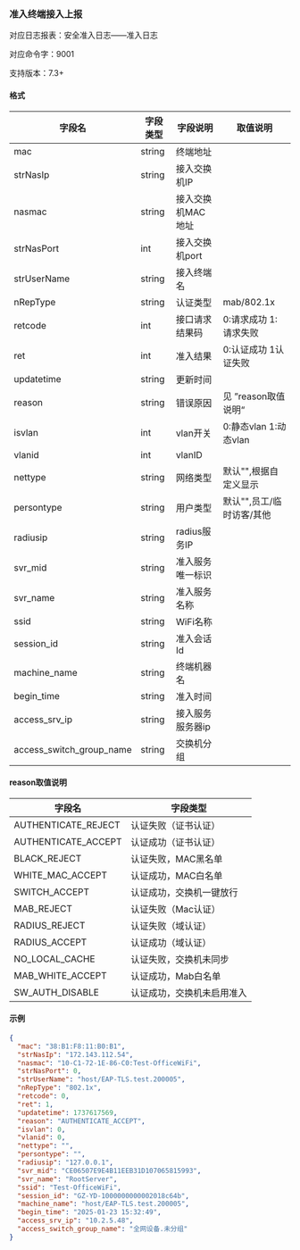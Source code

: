 ### 准入终端接入上报

对应日志报表：安全准入日志——准入日志

对应命令字：9001

支持版本：7.3+

#### 格式

| 字段名 | 字段类型   | 字段说明       | 取值说明            |
| --- |--------|------------|-----------------|
| mac | string | 终端地址       |                 |
| strNasIp | string | 接入交换机IP    |                 |
| nasmac | string | 接入交换机MAC地址 |                 |
| strNasPort | int    | 接入交换机port  |                 |
| strUserName | string | 接入终端名      |                 |
| nRepType | string | 认证类型       | mab/802.1x      |
| retcode | int    | 接口请求结果码    | 0:请求成功 1:请求失败   |
| ret | int    | 准入结果       | 0:认证成功 1认证失败    |
| updatetime | string | 更新时间       |                 |
| reason | string | 错误原因       | 见 ”reason取值说明“  |
| isvlan | int    | vlan开关     | 0:静态vlan 1:动态vlan |
| vlanid | int    | vlanID     |                 |
| nettype | string | 网络类型       | 默认"",根据自定义显示    |
| persontype | string | 用户类型       | 默认"",员工/临时访客/其他 |
| radiusip | string | radius服务IP |                 |
| svr_mid | string | 准入服务唯一标识   |                 |
| svr_name | string | 准入服务名称     |                 |
| ssid | string | WiFi名称     |                 |
| session_id | string | 准入会话Id     |                 |
| machine_name | string | 终端机器名      |                 |
| begin_time | string | 准入时间       |                 |
| access_srv_ip | string | 接入服务服务器ip  |                 |
| access_switch_group_name | string | 交换机分组      |                 |

#### reason取值说明
| 字段名                 | 字段类型 |
|---------------------|-------------------|
| AUTHENTICATE_REJECT |认证失败（证书认证）|
| AUTHENTICATE_ACCEPT | 认证成功（证书认证）|
| BLACK_REJECT        | 认证失败，MAC黑名单|
| WHITE_MAC_ACCEPT    |    认证成功，MAC白名单|
| SWITCH_ACCEPT       |     认证成功，交换机一键放行|
| 	MAB_REJECT         |     认证失败（Mac认证）|
| 	RADIUS_REJECT      |     认证失败（域认证）|
| 	RADIUS_ACCEPT      |    认证成功（域认证）|
| 	NO_LOCAL_CACHE     |    认证失败，交换机未同步|
| 	MAB_WHITE_ACCEPT   |   认证成功，Mab白名单|
| 	SW_AUTH_DISABLE    |   认证成功，交换机未启用准入|

#### 示例

```json
{
  "mac": "38:B1:F8:11:B0:B1",
  "strNasIp": "172.143.112.54",
  "nasmac": "10-C1-72-1E-86-C0:Test-OfficeWiFi",
  "strNasPort": 0,
  "strUserName": "host/EAP-TLS.test.200005",
  "nRepType": "802.1x",
  "retcode": 0,
  "ret": 1,
  "updatetime": 1737617569,
  "reason": "AUTHENTICATE_ACCEPT",
  "isvlan": 0,
  "vlanid": 0,
  "nettype": "",
  "persontype": "",
  "radiusip": "127.0.0.1",
  "svr_mid": "CE06507E9E4B11EEB31D107065815993",
  "svr_name": "RootServer",
  "ssid": "Test-OfficeWiFi",
  "session_id": "GZ-YD-1000000000002018c64b",
  "machine_name": "host/EAP-TLS.test.200005",
  "begin_time": "2025-01-23 15:32:49",
  "access_srv_ip": "10.2.5.48",
  "access_switch_group_name": "全网设备.未分组"
}
```
